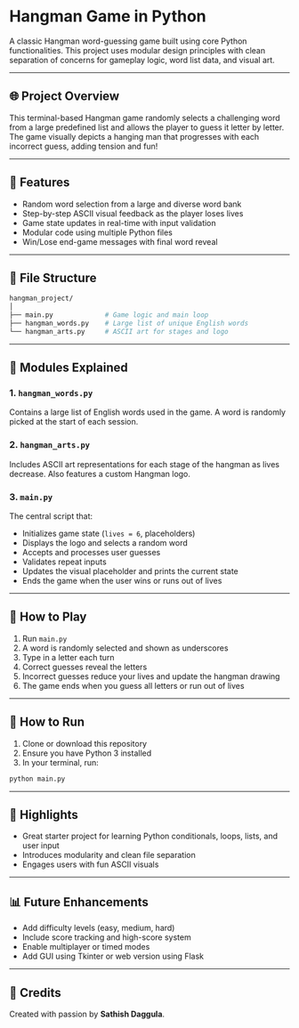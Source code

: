 # Hangman Game in Python

A classic Hangman word-guessing game built using core Python functionalities. This project uses modular design principles with clean separation of concerns for gameplay logic, word list data, and visual art.

---

## 🌐 Project Overview

This terminal-based Hangman game randomly selects a challenging word from a large predefined list and allows the player to guess it letter by letter. The game visually depicts a hanging man that progresses with each incorrect guess, adding tension and fun!

---

## 🚀 Features

* Random word selection from a large and diverse word bank
* Step-by-step ASCII visual feedback as the player loses lives
* Game state updates in real-time with input validation
* Modular code using multiple Python files
* Win/Lose end-game messages with final word reveal

---

## 📂 File Structure

```bash
hangman_project/
│
├── main.py             # Game logic and main loop
├── hangman_words.py    # Large list of unique English words
└── hangman_arts.py     # ASCII art for stages and logo
```

---

## 📁 Modules Explained

### 1. `hangman_words.py`

Contains a large list of English words used in the game. A word is randomly picked at the start of each session.

### 2. `hangman_arts.py`

Includes ASCII art representations for each stage of the hangman as lives decrease. Also features a custom Hangman logo.

### 3. `main.py`

The central script that:

* Initializes game state (`lives = 6`, placeholders)
* Displays the logo and selects a random word
* Accepts and processes user guesses
* Validates repeat inputs
* Updates the visual placeholder and prints the current state
* Ends the game when the user wins or runs out of lives

---

## 🤗 How to Play

1. Run `main.py`
2. A word is randomly selected and shown as underscores
3. Type in a letter each turn
4. Correct guesses reveal the letters
5. Incorrect guesses reduce your lives and update the hangman drawing
6. The game ends when you guess all letters or run out of lives

---

## 🔧 How to Run

1. Clone or download this repository
2. Ensure you have Python 3 installed
3. In your terminal, run:

```bash
python main.py
```

---

## 🌟 Highlights

* Great starter project for learning Python conditionals, loops, lists, and user input
* Introduces modularity and clean file separation
* Engages users with fun ASCII visuals

---

## 📊 Future Enhancements

* Add difficulty levels (easy, medium, hard)
* Include score tracking and high-score system
* Enable multiplayer or timed modes
* Add GUI using Tkinter or web version using Flask

---

## 📄 Credits

Created with passion by **Sathish Daggula**.
